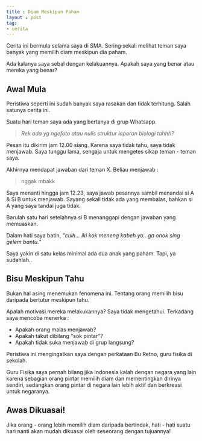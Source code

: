 ```yaml
---
title : Diam Meskipun Paham
layout : post
tag: 
- cerita
---
```


Cerita ini bermula selama saya di SMA. Sering sekali melihat teman saya banyak yang memilih diam meskipun dia paham.

Ada kalanya saya sebal dengan kelakuannya. Apakah saya yang benar atau mereka yang benar?

## Awal Mula
Peristiwa seperti ini sudah banyak saya rasakan dan tidak terhitung. Salah satunya cerita ini.

Suatu hari teman saya ada yang bertanya di grup Whatsapp.
> *Rek ada yg ngefoto atau nulis struktur laporan biologi tahhh?*

Pesan itu dikirim jam 12.00 siang. Karena saya tidak tahu, saya tidak menjawab.
Saya tunggu lama, sengaja untuk mengetes sikap teman - teman saya.

Akhirnya mendapat jawaban dari teman X. Beliau menjawab :
> nggak mbakk

Saya menanti hingga jam 12.23, saya jawab pesannya sambil menandai si A & Si B untuk menjawab. Sayang sekali tidak ada yang membalas, bahkan si A yang saya tandai juga tidak.

Barulah satu hari setelahnya si B menanggapi dengan jawaban yang memuaskan.

Dalam hati saya batin, "*cuih... iki kok meneng kabeh yo.. ga onok sing gelem bantu.*"

Saya yakin di satu kelas minimal ada dua anak yang paham. Tapi, ya sudahlah..

## Bisu Meskipun Tahu
Bukan hal asing menemukan fenomena ini. Tentang orang memilih bisu daripada bertutur meskipun tahu.

Apalah motivasi mereka melakukannya? Saya tidak mengetahui. Terkadang saya mencoba menerka :
- Apakah orang malas menjawab?
- Apakah takut dibilang "sok pintar"?
- Apakah tidak suka menjawab di grup langsung?

Peristiwa ini mengingatkan saya dengan perkataan Bu Retno, guru fisika di sekolah.

Guru Fisika saya pernah bilang jika Indonesia kalah dengan negara yang lain karena sebagian orang pintar memilih diam dan mementingkan dirinya sendiri, sedangkan orang pintar di negara lain lebih aktif dan berkreasi untuk negaranya.

## Awas Dikuasai!
Jika orang - orang lebih memilih diam daripada bertindak, hati - hati suatu hari nanti akan mudah dikuasai oleh seseorang dengan tujuannya!
